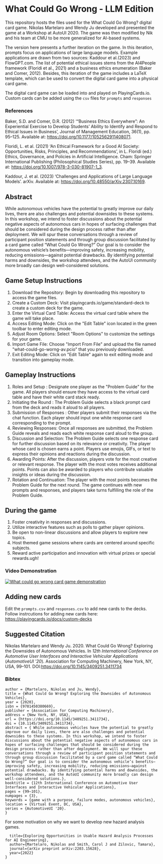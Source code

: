 # What Could Go Wrong - LLM Edition

This repository hosts the files used for the What Could Go Wrong? digital card game. Nikolas Martelaro and Wendy Ju developed and presented the game at a Workshop at AutoUI 2020. The game was then modified by Nik and his team at CMU to be more generalized for AI-based systems.

The version here presents a further iteration on the game. In this iteration, prompts focus on applications of large language models. Example applications are drawn from two sources: Kaddour et al.(2023) and FlowGPT.com. The list of potential ethical issues stems from the AI4People framework (Floridi et al., 2021) and a business ethics enumeration (Baker and Comer, 2012). Besides, this iteration of the game includes a LaTeX template, which can be used to convert the digital card game into a physical card game. 

The digital card game can be loaded into and played on PlayingCards.io. Custom cards can be added using the `csv` files for `prompts` and `responses`

### References
Baker, S.D. and Comer, D.R. (2012) ‘“Business Ethics Everywhere”: An Experiential Exercise to Develop Students’ Ability to Identify and Respond to Ethical Issues in Business’, Journal of Management Education, 36(1), pp. 95–125. Available at: https://doi.org/10.1177/1052562911408071.

Floridi, L. et al. (2021) ‘An Ethical Framework for a Good AI Society: Opportunities, Risks, Principles, and Recommendations’, in L. Floridi (ed.) Ethics, Governance, and Policies in Artificial Intelligence. Cham: Springer International Publishing (Philosophical Studies Series), pp. 19–39. Available at: https://doi.org/10.1007/978-3-030-81907-1_3.

Kaddour, J. et al. (2023) ‘Challenges and Applications of Large Language Models’. arXiv. Available at: https://doi.org/10.48550/arXiv.2307.10169.


## Abstract
While autonomous vehicles have the potential to greatly improve our daily lives, there are also challenges and potential downsides to these systems. In this workshop, we intend to foster discussions about the potential negative aspects of autonomous cars in hopes of surfacing challenges that should be considered during the design process rather than after deployment. We will spur these conversations through a review of participant position statements and through group discussion facilitated by a card game called “What Could Go Wrong?” Our goal is to consider the autonomous vehicle’s benefits—improving safety, increasing mobility, reducing emissions—against potential drawbacks. By identifying potential harms and downsides, the workshop attendees, and the AutoUI community more broadly can design well-considered solutions.

## Game Setup Instructions
1. Download the Repository:
Begin by downloading this repository to access the game files.
2. Create a Custom Deck:
Visit playingcards.io/game/standard-deck to create a custom deck for the game.
3. Enter the Virtual Card Table:
Access the virtual card table where the game will take place.
4. Access Editing Mode:
Click on the "Edit Table" icon located in the green toolbar to enter editing mode.
5. Adjust Room Options:
Select "Room Options" to customize the settings for your game.
6. Import Game File:
Choose "Import From File" and upload the file named "what-could-go-worng-av.pcio" that you previously downloaded.
7. Exit Editing Mode:
Click on "Edit Table" again to exit editing mode and transition into gameplay mode.


## Gameplay Instructions
1. Roles and Setup :
Designate one player as the "Problem Guide" for the game.
All players should ensure they have access to the virtual card table and have their white card stack ready.
2. Initiating the Round :
The Problem Guide selects a black prompt card from the deck and reads it aloud to all players.
3. Submission of Responses :
Other players submit their responses via the chat function. Each player should input one white response card corresponding to the prompt.
4. Reviewing Responses:
Once all responses are submitted, the Problem Guide reveals and reads each white response card aloud to the group.
5. Discussion and Selection:
The Problem Guide selects one response card for further discussion based on its relevance or creativity. The player whose card is chosen earns a point.
Players use emojis, GIFs, or text to express their opinions and reactions during the discussion.
6. Awarding Points:
After the discussion, players vote for the most creative or relevant response. The player with the most votes receives additional points.
Points can also be awarded to players who contribute valuable insights or ideas during the discussion.
7. Rotation and Continuation:
The player with the most points becomes the Problem Guide for the next round.
The game continues with new prompts and responses, and players take turns fulfilling the role of the Problem Guide.


## During the game
1. Foster creativity in responses and discussions.
2. Utilize interactive features such as polls to gather player opinions.
3. Be open to non-linear discussions and allow players to explore new topics.
4. Host themed game sessions where cards are centered around specific subjects.
5. Reward active participation and innovation with virtual prizes or special rewards.ugh!

### Video Demonstration
[![What could go wrong card game demonstration](https://img.youtube.com/vi/DlqgWnhEqoc/0.jpg)](https://youtu.be/DlqgWnhEqoc)

## Adding new cards
Edit the `prompts.csv` and `responses.csv` to add new cards to the decks. Follow instrcutions for adding new cards here: https://playingcards.io/docs/custom-decks

## Suggested Citation
Nikolas Martelaro and Wendy Ju. 2020. What Could Go Wrong? Exploring the Downsides of Autonomous Vehicles. In *12th International Conference on Automotive User Interfaces and Interactive Vehicular Applications* (*AutomotiveUI '20*). Association for Computing Machinery, New York, NY, USA, 99–101. DOI:https://doi.org/10.1145/3409251.3411734

### Bibtex
```@inproceedings{10.1145/3409251.3411734,  
author = {Martelaro, Nikolas and Ju, Wendy},  
title = {What Could Go Wrong? Exploring the Downsides of Autonomous Vehicles},  
year = {2020},  
isbn = {9781450380669},  
publisher = {Association for Computing Machinery},  
address = {New York, NY, USA},  
url = {https://doi.org/10.1145/3409251.3411734},  
doi = {10.1145/3409251.3411734},  
abstract = { While autonomous vehicles have the potential to greatly improve our daily lives, there are also challenges and potential downsides to these systems. In this workshop, we intend to foster discussions about the potential negative aspects of autonomous cars in hopes of surfacing challenges that should be considered during the design process rather than after deployment. We will spur these conversations through a review of participant position statements and through group discussion facilitated by a card game called “What Could Go Wrong?” Our goal is to consider the autonomous vehicle’s benefits—improving safety, increasing mobility, reducing emissions—against potential drawbacks. By identifying potential harms and downsides, the workshop attendees, and the AutoUI community more broadly can design well-considered solutions.},  
booktitle = {12th International Conference on Automotive User Interfaces and Interactive Vehicular Applications},  
pages = {99–101},  
numpages = {3},  
keywords = {game with a purpose, failure modes, autonomous vehicles},  
location = {Virtual Event, DC, USA},  
series = {AutomotiveUI '20}. 
}
```

For some motivation on why we want to develop new hazard analysis games.

```@article{martelaro2022exploring,
  title={Exploring Opportunities in Usable Hazard Analysis Processes for AI Engineering},
  author={Martelaro, Nikolas and Smith, Carol J and Zilovic, Tamara},
  journal={arXiv preprint arXiv:2203.15628},
  year={2022}
}
```


